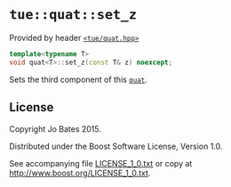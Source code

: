 `tue::quat::set_z`
==================
Provided by header [`<tue/quat.hpp>`](../../headers/quat.md)

```c++
template<typename T>
void quat<T>::set_z(const T& z) noexcept;
```

Sets the third component of this [`quat`](../../headers/quat.md).

License
-------
Copyright Jo Bates 2015.

Distributed under the Boost Software License, Version 1.0.

See accompanying file [LICENSE_1_0.txt](../../../LICENSE_1_0.txt) or copy at
http://www.boost.org/LICENSE_1_0.txt.
